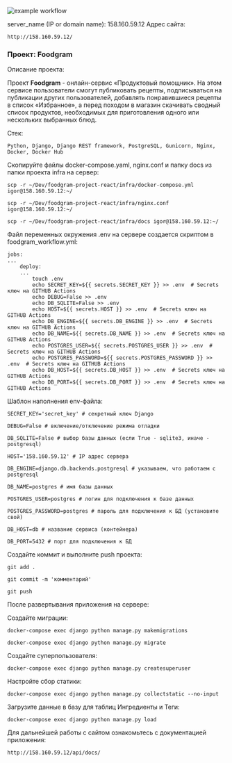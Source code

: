 ![example workflow](https://github.com/igorsgli/foodgram-project-react/actions/workflows/foodgram_workflow.yml/badge.svg)

server_name (IP or domain name): 158.160.59.12
Адрес сайта:
```
http://158.160.59.12/
```

### Проект: Foodgram

Описание проекта:

Проект **Foodgram** - онлайн-сервис «Продуктовый помощник». На этом сервисе пользователи смогут публиковать рецепты, подписываться на публикации других пользователей, добавлять понравившиеся рецепты в список «Избранное», а перед походом в магазин скачивать сводный список продуктов, необходимых для приготовления одного или нескольких выбранных блюд.


Стек:

```
Python, Django, Django REST framework, PostgreSQL, Gunicorn, Nginx, Docker, Docker Hub
```

Скопируйте файлы docker-compose.yaml, nginx.conf и папку docs из папки проекта infra на сервер:

```
scp -r ~/Dev/foodgram-project-react/infra/docker-compose.yml igor@158.160.59.12:~/
```

```
scp -r ~/Dev/foodgram-project-react/infra/nginx.conf igor@158.160.59.12:~/
```

```
scp -r ~/Dev/foodgram-project-react/infra/docs igor@158.160.59.12:~/
```

Файл переменных окружения .env на сервере создается скриптом в foodgram_workflow.yml:

```
jobs:
...
    deploy:
    ...
        touch .env
        echo SECRET_KEY=${{ secrets.SECRET_KEY }} >> .env  # Secrets ключ на GITHUB Actions
        echo DEBUG=False >> .env
        echo DB_SQLITE=False >> .env
        echo HOST=${{ secrets.HOST }} >> .env  # Secrets ключ на GITHUB Actions
        echo DB_ENGINE=${{ secrets.DB_ENGINE }} >> .env  # Secrets ключ на GITHUB Actions
        echo DB_NAME=${{ secrets.DB_NAME }} >> .env  # Secrets ключ на GITHUB Actions
        echo POSTGRES_USER=${{ secrets.POSTGRES_USER }} >> .env  # Secrets ключ на GITHUB Actions
        echo POSTGRES_PASSWORD=${{ secrets.POSTGRES_PASSWORD }} >> .env  # Secrets ключ на GITHUB Actions
        echo DB_HOST=${{ secrets.DB_HOST }} >> .env  # Secrets ключ на GITHUB Actions
        echo DB_PORT=${{ secrets.DB_PORT }} >> .env  # Secrets ключ на GITHUB Actions
```

Шаблон наполнения env-файла:

```
SECRET_KEY='secret_key' # секретный ключ Django
```

```
DEBUG=False # включение/отключение режима отладки
```

```
DB_SQLITE=False # выбор базы данных (если True - sqlite3, иначе - postgresql)
```

```
HOST='158.160.59.12' # IP адрес сервера
```

```
DB_ENGINE=django.db.backends.postgresql # указываем, что работаем с postgresql
```

```
DB_NAME=postgres # имя базы данных
```

```
POSTGRES_USER=postgres # логин для подключения к базе данных
```

```
POSTGRES_PASSWORD=postgres # пароль для подключения к БД (установите свой)
```

```
DB_HOST=db # название сервиса (контейнера)
```

```
DB_PORT=5432 # порт для подключения к БД
```

Создайте коммит и выполните push проекта:

```
git add .
```

```
git commit -m 'комментарий'
```

```
git push
```

После развертывания приложения на сервере:

Создайте миграции:

```
docker-compose exec django python manage.py makemigrations
```

```
docker-compose exec django python manage.py migrate
```

Создайте суперпользователя:

```
docker-compose exec django python manage.py createsuperuser
```

Настройте сбор статики:

```
docker-compose exec django python manage.py collectstatic --no-input
```

Загрузите данные в базу для таблиц Ингредиенты и Теги:

```
docker-compose exec django python manage.py load
```

Для дальнейшей работы с сайтом ознакомьтесь с документацией приложения:

```
http://158.160.59.12/api/docs/
```
